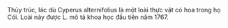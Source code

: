 Thủy trúc, lác dù
Cyperus alternifolius là một loài thực vật có hoa trong họ Cói. Loài này được L. mô tả khoa học đầu tiên năm 1767.